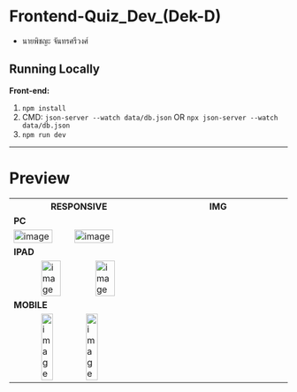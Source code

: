 # Frontend-Quiz_Dev_(Dek-D)

- นายพิชญะ จันทรศรีวงศ์

## Running Locally

**Front-end:**

1. `npm install`
1. CMD: `json-server --watch data/db.json` OR `npx json-server --watch data/db.json`
1. `npm run dev`

<hr>

# Preview

<table>
  <tr>
    <th style="text-align: center; width: 40%; max-width: 400px;">RESPONSIVE</th>
    <th style="text-align: center; width: 40%; max-width: 400px;">IMG</th>
  </tr>
  <tr>
    <td style="display: flex; align-items: center;">
      <b>PC<b/>
    </td>
    <td style="display: flex; align-items: center;">
      <img src="https://github.com/Earfi/Frontend-Quiz-Dev-Dek-D-/assets/129359335/86460d65-545e-4a01-8caf-a11c0667a0a8" alt="image" style="width: 70%; max-width: 100px;">
      <img src="https://github.com/Earfi/Frontend-Quiz-Dev-Dek-D-/assets/129359335/d8367cfd-fb22-4356-8b3d-a14c9bba628d" alt="image" style="width: 70%; max-width: 100px; margin-left: 10px;">
    </td>
  </tr>

  
  <tr>
    <td style="display: flex; align-items: center;">
      <b>IPAD<b/>
    </td>
    <td style="display: flex; align-items: center;">
      <img src="https://github.com/Earfi/Frontend-Quiz-Dev-Dek-D-/assets/129359335/eb67d4db-589c-4305-a500-7fbd83b23535" alt="image" style="width: 40%; max-width: 100px; margin-left: 50px;">
      <img src="https://github.com/Earfi/Frontend-Quiz-Dev-Dek-D-/assets/129359335/8f11da97-7515-4e3c-9224-1ff5c998f742" alt="image" style="width: 40%; max-width: 100px; margin-left: 10px;">
    </td>
  </tr>
  
  <tr>
    <td style="display: flex; align-items: center;">
      <b>MOBILE<b/>
    </td>
    <td style="display: flex; align-items: center;">
      <img src="https://github.com/Earfi/Frontend-Quiz-Dev-Dek-D-/assets/129359335/0c420106-bee2-4ca0-8733-bbcfa174f802" alt="image" style="width: 30%; max-width: 100px; margin-left: 50px;">
      <img src="https://github.com/Earfi/Frontend-Quiz-Dev-Dek-D-/assets/129359335/8b4c86fa-f28e-4ac2-a929-35e3cddb9d2f" alt="image" style="width: 30%; max-width: 100px; margin-left: 10px;">
    </td>
  </tr>

</table>
